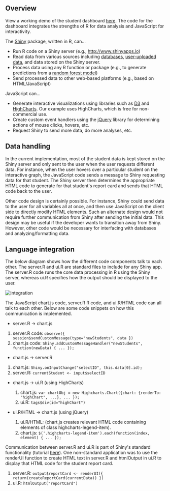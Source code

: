 ## Overview 

View a working demo of the student dashboard [here](http://d-miller.shinyapps.io/RiskVizDemo/). The code for the dashboard integrates the strengths of R for data analysis and JavaScript for interactivity. 

The [Shiny](http://shiny.rstudio.com/) package, written in R, can...
* Run R code on a Shiny server (e.g., http://www.shinyapps.io) 
* Read data from various sources including [databases](http://www.r-bloggers.com/mysql-and-r/), [user-uploaded data](http://shiny.rstudio.com/gallery/file-upload.html), and data stored on the Shiny server.
* Process data using any R function or package (e.g., to generate predictions from a [random forest model](http://cran.r-project.org/web/packages/randomForest/index.html))
* Send processed data to other web-based platforms (e.g., based on HTML/JavaScript)

JavaScript can...
* Generate interactive visualizations using libraries such as [D3](http://d3js.org/) and [HighCharts](http://www.highcharts.com/). Our example uses HighCharts, which is free for non-commercial use.
* Create custom event handlers using the [jQuery](http://jquery.com/) library for determining actions of mouse clicks, hovers, etc.
* Request Shiny to send more data, do more analyses, etc. 

## Data handling

In the current implementation, most of the student data is kept stored on the Shiny server and only sent to the user when the user requests different data. For instance, when the user hovers over a particular student on the interactive graph, the JavaScript code sends a message to Shiny requesting data for that student. The Shiny server then determines the appropriate HTML code to generate for that student's report card and sends that HTML code back to the user. 

Other code design is certainly possible. For instance, Shiny could send data to the user for all variables all at once, and then use JavaScript on the client side to directly modify HTML elements. Such an alternate design would not require further communication from Shiny after sending the initial data. This design may be useful if the developer wants to transition away from Shiny. However, other code would be necessary for interfacing with databases and analyzing/formatting data.

## Language integration

The below diagram shows how the different code components talk to each other. The server.R and ui.R are standard files to include for any Shiny app. The server.R code runs the core data processing in R using the Shiny server, whereas ui.R specifies how the output should be displayed to the user. 

![integration](http://i.imgur.com/kIFM7Ru.png)

The JavaScript chart.js code, server.R R code, and ui.R/HTML code can all talk to each other. Below are some code snippets on how this communication is implemented.

* server.R -> chart.js 
 1. server.R code: `observe({ session$sendCustomMessage(type="newStudents", data })`
 2. chart.js code: `Shiny.addCustomMessageHandler("newStudents", function(newData) { ... });`

* chart.js -> server.R
 1. chart.js: `Shiny.onInputChange("selectID", this.data[0].id);`
 2. server.R: `currentStudent <- input$selectID`

* chart.js -> ui.R (using HighCharts)
  1. chart.js: `var chartObj = new Highcharts.Chart({chart: {renderTo: "highChart", ...}, ... });`
  2. ui.R: `tags$div(id="highChart")`

* ui.R/HTML -> chart.js (using jQuery)
  1. ui.R/HTML: (chart.js creates relevant HTML code containing elements of class highcharts-legend-item).
  2. chart.js: `$('.highcharts-legend-item').each(function(index, element) { ... });`

Communication between server.R and ui.R is part of Shiny's standard functionality (tutorial [here](http://shiny.rstudio.com/tutorial/)). One non-standard application was to use the renderUI function to create HTML text in server.R and htmlOutput in ui.R to display that HTML code for the student report card.
 1. server.R: `output$reportCard <- renderUI({  return(createReportCard(currentData)) })`
 2. ui.R: `htmlOutput("reportCard")`



